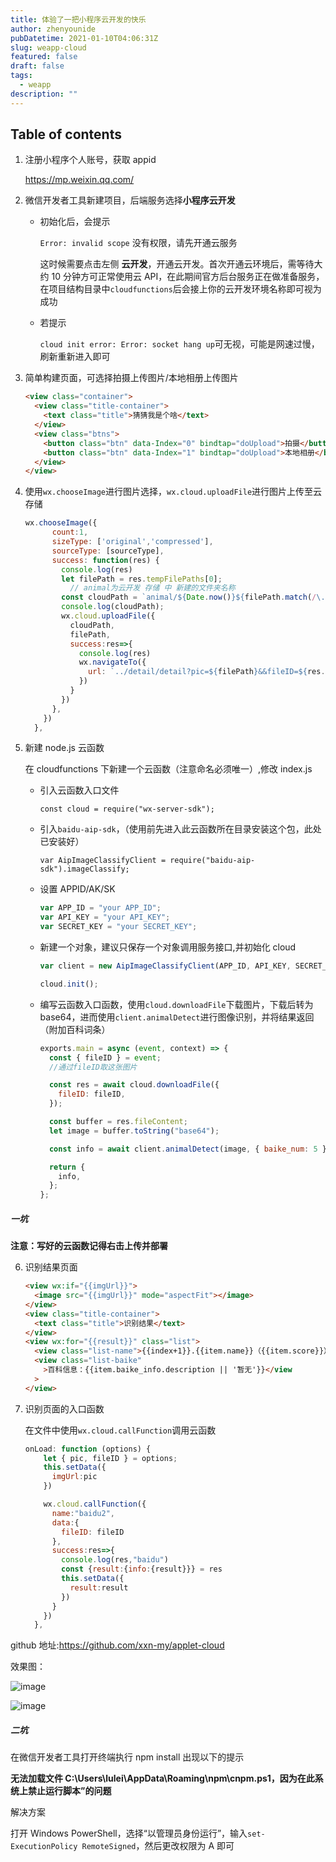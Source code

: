 ```yaml
---
title: 体验了一把小程序云开发的快乐
author: zhenyounide
pubDatetime: 2021-01-10T04:06:31Z
slug: weapp-cloud
featured: false
draft: false
tags:
  - weapp
description: ""
---
```


## Table of contents

1. 注册小程序个人账号，获取 appid

   https://mp.weixin.qq.com/

2. 微信开发者工具新建项目，后端服务选择**小程序云开发**

   - 初始化后，会提示

     `Error: invalid scope` 没有权限，请先开通云服务

     这时候需要点击左侧 **云开发**，开通云开发。首次开通云环境后，需等待大约 10 分钟方可正常使用云 API，在此期间官方后台服务正在做准备服务，在项目结构目录中`cloudfunctions`后会接上你的云开发环境名称即可视为成功

   - 若提示

     `cloud init error: Error: socket hang up`可无视，可能是网速过慢，刷新重新进入即可

3. 简单构建页面，可选择拍摄上传图片/本地相册上传图片

   ```html
   <view class="container">
     <view class="title-container">
       <text class="title">猜猜我是个啥</text>
     </view>
     <view class="btns">
       <button class="btn" data-Index="0" bindtap="doUpload">拍摄</button>
       <button class="btn" data-Index="1" bindtap="doUpload">本地相册</button>
     </view>
   </view>
   ```

4. 使用`wx.chooseImage`进行图片选择，`wx.cloud.uploadFile`进行图片上传至云存储

   ```js
   wx.chooseImage({
         count:1,
         sizeType: ['original','compressed'],
         sourceType: [sourceType],
         success: function(res) {
           console.log(res)
           let filePath = res.tempFilePaths[0];
             // animal为云开发 存储 中 新建的文件夹名称
           const cloudPath = `animal/${Date.now()}${filePath.match(/\.[^.]+?$/)}`
           console.log(cloudPath);
           wx.cloud.uploadFile({
             cloudPath,
             filePath,
             success:res=>{
               console.log(res)
               wx.navigateTo({
                 url: `../detail/detail?pic=${filePath}&&fileID=${res.fileID}`
               })
             }
           })
         },
       })
     },
   ```

5. 新建 node.js 云函数

   在 cloudfunctions 下新建一个云函数（注意命名必须唯一）,修改 index.js

   - 引入云函数入口文件

     `const cloud = require("wx-server-sdk");`

   - 引入`baidu-aip-sdk`，（使用前先进入此云函数所在目录安装这个包，此处已安装好）

     `var AipImageClassifyClient = require("baidu-aip-sdk").imageClassify;`

   - 设置 APPID/AK/SK

     ```js
     var APP_ID = "your APP_ID";
     var API_KEY = "your API_KEY";
     var SECRET_KEY = "your SECRET_KEY";
     ```

   - 新建一个对象，建议只保存一个对象调用服务接口,并初始化 cloud

     ```js
     var client = new AipImageClassifyClient(APP_ID, API_KEY, SECRET_KEY);

     cloud.init();
     ```

   - 编写云函数入口函数，使用`cloud.downloadFile`下载图片，下载后转为 base64，进而使用`client.animalDetect`进行图像识别，并将结果返回（附加百科词条）

     ```js
     exports.main = async (event, context) => {
       const { fileID } = event;
       //通过fileID取这张图片

       const res = await cloud.downloadFile({
         fileID: fileID,
       });

       const buffer = res.fileContent;
       let image = buffer.toString("base64");

       const info = await client.animalDetect(image, { baike_num: 5 });

       return {
         info,
       };
     };
     ```

##### 一坑

**注意：写好的云函数记得右击上传并部署**

6. 识别结果页面

   ```html
   <view wx:if="{{imgUrl}}">
     <image src="{{imgUrl}}" mode="aspectFit"></image>
   </view>
   <view class="title-container">
     <text class="title">识别结果</text>
   </view>
   <view wx:for="{{result}}" class="list">
     <view class="list-name">{{index+1}}.{{item.name}}（{{item.score}}）</view>
     <view class="list-baike"
       >百科信息：{{item.baike_info.description || '暂无'}}</view
     >
   </view>
   ```

7. 识别页面的入口函数

   在文件中使用`wx.cloud.callFunction`调用云函数

   ```js
   onLoad: function (options) {
       let { pic, fileID } = options;
       this.setData({
         imgUrl:pic
       })

       wx.cloud.callFunction({
         name:"baidu2",
         data:{
           fileID: fileID
         },
         success:res=>{
           console.log(res,"baidu")
           const {result:{info:{result}}} = res
           this.setData({
             result:result
           })
         }
       })
     },
   ```

github 地址:https://github.com/xxn-my/applet-cloud

效果图：

![image](../../assets//images/weapp-success.png)

![image](../../assets//images/weapp-result.png)

##### 二坑

在微信开发者工具打开终端执行 npm install 出现以下的提示

**无法加载文件 C:\Users\lulei\AppData\Roaming\npm\cnpm.ps1，因为在此系统上禁止运行脚本”的问题**

解决方案

打开 Windows PowerShell，选择“以管理员身份运行”，输入`set-ExecutionPolicy RemoteSigned`，然后更改权限为 A 即可

